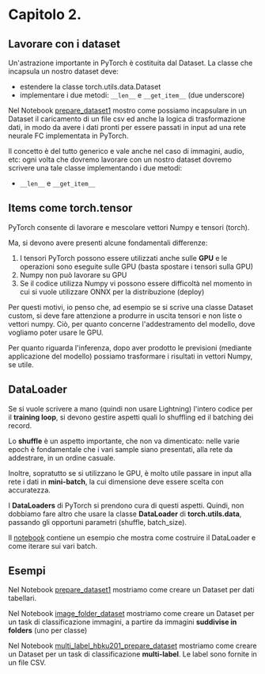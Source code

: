 # Capitolo 2.

## Lavorare con i dataset

Un'astrazione importante in PyTorch è costituita dal Dataset.
La classe che incapsula un nostro dataset deve:
* estendere la classe torch.utils.data.Dataset
* implementare i due metodi: `__len__` e `__get_item__` (due underscore)

Nel Notebook [prepare_dataset1](./prepare_dataset1.ipynb) mostro come possiamo incapsulare in un Dataset il caricamento di un file csv ed anche la logica di trasformazione dati, in modo da avere i dati pronti per essere passati in input ad una rete neurale FC implementata in PyTorch.

Il concetto è del tutto generico e vale anche nel caso di immagini, audio, etc: ogni volta che dovremo lavorare con un nostro dataset dovremo scrivere una tale classe implementando i due metodi:
* `__len__` e `__get_item__`

## Items come torch.tensor

PyTorch consente di lavorare e mescolare vettori Numpy e tensori (torch).

Ma, si devono avere presenti alcune fondamentali differenze:
1. I tensori PyTorch possono essere utilizzati anche sulle **GPU** e le operazioni sono eseguite sulle GPU (basta spostare i tensori sulla GPU)
2. Numpy non può lavorare su GPU
3. Se il codice utilizza Numpy vi possono essere difficoltà nel momento in cui si vuole utilizzare ONNX per la distribuzione (deploy)

Per questi motivi, io penso che, ad esempio se si scrive una classe Dataset custom, si deve fare attenzione a produrre in uscita tensori e non liste o vettori numpy.
Ciò, per quanto concerne l'addestramento del modello, dove vogliamo poter usare le GPU.

Per quanto riguarda l'inferenza, dopo aver prodotto le previsioni (mediante applicazione del modello) possiamo trasformare i risultati in vettori Numpy, se utile.

## DataLoader

Se si vuole scrivere a mano (quindi non usare Lightning) l'intero codice per il **training loop**, si devono gestire aspetti quali lo shuffling ed il batching dei record.

Lo **shuffle** è un aspetto importante, che non va dimenticato: nelle varie epoch è fondamentale che i vari sample siano presentati, alla rete da addestrare, in un ordine casuale.

Inoltre, sopratutto se si utilizzano le GPU, è molto utile passare in input alla rete i dati in **mini-batch**, la cui dimensione deve essere scelta con accuratezza.

I **DataLoaders** di PyTorch si prendono cura di questi aspetti. Quindi, non dobbiamo fare altro che usare la classe **DataLoader** di **torch.utils.data**, passando gli opportuni parametri (shuffle, batch_size).

Il [notebook](./data_loaders.ipynb) contiene un esempio che mostra come costruire il DataLoader e come iterare sui vari batch.

## Esempi

Nel Notebook [prepare_dataset1](./prepare_dataset1.ipynb) mostriamo come creare un Dataset per dati tabellari.

Nel Notebook [image_folder_dataset](./image_folder_dataset.ipynb) mostriamo come creare un Dataset per un task di classificazione immagini, a partire da immagini **suddivise in folders** (uno per classe)

Nel Notebook [multi_label_hbku201_prepare_dataset](./multi_label_hbku2019_prepare_dataset].ipynb) mostriamo come creare un Dataset per un task di classificazione **multi-label**. Le label sono fornite in un file CSV.


